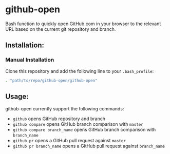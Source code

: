 # github-open

Bash function to quickly open GitHub.com in your browser to the relevant URL based on the current git repository and branch.

## Installation:

### Manual Installation

Clone this repository and add the following line to your `.bash_profile`:

```sh
. "path/to/repo/github-open/github-open"
```

## Usage:

github-open currently support the following commands:

* `github` opens GitHub repository and branch
* `github compare` opens GitHub branch comparison with `master`
* `github compare branch_name` opens GitHub branch comparison with `branch_name`
* `github pr` opens a GitHub pull request against `master`
* `github pr branch_name` opens a GitHub pull request against `branch_name`
